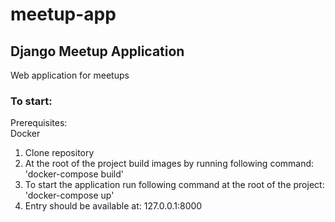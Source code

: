 # meetup-app
## Django Meetup Application
Web application for meetups

### To start:
Prerequisites: <br/>
Docker 

1. Clone repository 
2. At the root of the project build images by running following command: 'docker-compose build'
3. To start the application run following command at the root of the project: 'docker-compose up'
4. Entry should be available at: 127.0.0.1:8000
